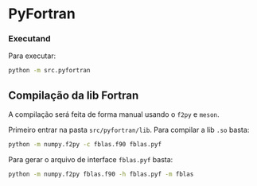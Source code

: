 # PyFortran

### Executand


Para executar:

```bash
python -m src.pyfortran
```

## Compilação da lib Fortran

A compilação será feita de forma manual usando o `f2py` e `meson`.

Primeiro entrar na pasta `src/pyfortran/lib`. Para compilar a lib `.so` basta:

```bash
python -m numpy.f2py -c fblas.f90 fblas.pyf
```

Para gerar o arquivo de interface `fblas.pyf` basta:

```bash
python -m numpy.f2py fblas.f90 -h fblas.pyf -m fblas
```
